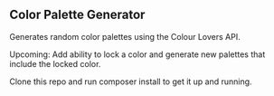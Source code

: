 ## Color Palette Generator

Generates random color palettes using the Colour Lovers API.

Upcoming: Add ability to lock a color and generate new palettes that include the locked color.

Clone this repo and run composer install to get it up and running.
